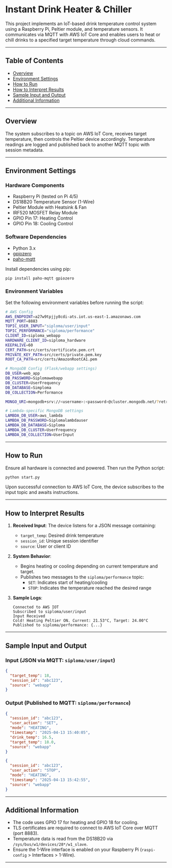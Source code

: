 # Instant Drink Heater & Chiller

This project implements an IoT-based drink temperature control system using a Raspberry Pi, Peltier module, and temperature sensors. It communicates via MQTT with AWS IoT Core and enables users to heat or chill drinks to a specified target temperature through cloud commands.

---

## Table of Contents

- [Overview](#overview)
- [Environment Settings](#environment-settings)
- [How to Run](#how-to-run)
- [How to Interpret Results](#how-to-interpret-results)
- [Sample Input and Output](#sample-input-and-output)
- [Additional Information](#additional-information)

---

## Overview

The system subscribes to a topic on AWS IoT Core, receives target temperature, then controls the Peltier device accordingly. Temperature readings are logged and published back to another MQTT topic with session metadata.

---

## Environment Settings

### Hardware Components

- Raspberry Pi (tested on Pi 4/5)
- DS18B20 Temperature Sensor (1-Wire)
- Peltier Module with Heatsink & Fan
- IRF520 MOSFET Relay Module
- GPIO Pin 17: Heating Control
- GPIO Pin 18: Cooling Control

### Software Dependencies

- Python 3.x
- [gpiozero](https://gpiozero.readthedocs.io/)
- [paho-mqtt](https://pypi.org/project/paho-mqtt/)

Install dependencies using pip:

```bash
pip install paho-mqtt gpiozero
```

### Environment Variables

Set the following environment variables before running the script:

```bash
# AWS Config
AWS_ENDPOINT=a27w9tpjjy8cdi-ats.iot.us-east-1.amazonaws.com
MQTT_PORT=8883
TOPIC_USER_INPUT="siploma/user/input"
TOPIC_PERFORMANCE="siploma/performance"
CLIENT_ID=siploma_webapp
HARDWARE_CLIENT_ID=siploma_hardware
KEEPALIVE=60
CERT_PATH=src/certs/certificate.pem.crt
PRIVATE_KEY_PATH=src/certs/private.pem.key
ROOT_CA_PATH=src/certs/AmazonRootCA1.pem

# MongoDB Config (Flask/webapp settings)
DB_USER=web_app
DB_PASSWORD=Siplomawebapp
DB_CLUSTER=UserFrequency
DB_DATABASE=Simploma
DB_COLLECTION=Performance

MONGO_URI=mongodb+srv://<username>:<password>@cluster.mongodb.net/?retryWrites=true&w=majority # example

# Lambda-specific MongoDB settings
LAMBDA_DB_USER=aws_lambda
LAMBDA_DB_PASSWORD=Siplomalambdauser
LAMBDA_DB_DATABASE=Siploma
LAMBDA_DB_CLUSTER=UserFrequency
LAMBDA_DB_COLLECTION=UserInput
```

---

## How to Run

Ensure all hardware is connected and powered. Then run the Python script:

```bash
python start.py
```

Upon successful connection to AWS IoT Core, the device subscribes to the input topic and awaits instructions.

---

## How to Interpret Results

1. **Received Input**: The device listens for a JSON message containing:
   - `target_temp`: Desired drink temperature
   - `session_id`: Unique session identifier
   - `source`: User or client ID

2. **System Behavior**:
   - Begins heating or cooling depending on current temperature and target.
   - Publishes two messages to the `siploma/performance` topic:
     - `SET`: Indicates start of heating/cooling
     - `STOP`: Indicates the temperature reached the desired range

3. **Sample Logs**:
   ```
   Connected to AWS IOT
   Subscribed to siploma/user/input
   Input Received
   Cold! Heating Peltier ON. Current: 21.53°C, Target: 24.00°C
   Published to siploma/performance: {...}
   ```

---

## Sample Input and Output

### Input (JSON via MQTT: `siploma/user/input`)

```json
{
  "target_temp": 18,
  "session_id": "abc123",
  "source": "webapp"
}
```

### Output (Published to MQTT: `siploma/performance`)

```json
{
  "session_id": "abc123",
  "user_action": "SET",
  "mode": "HEATING",
  "timestamp": "2025-04-13 15:40:05",
  "drink_temp": 16.5,
  "target_temp": 18.0,
  "source": "webapp"
}
```

```json
{
  "session_id": "abc123",
  "user_action": "STOP",
  "mode": "HEATING",
  "timestamp": "2025-04-13 15:42:55",
  "source": "webapp"
}
```

---

## Additional Information

- The code uses GPIO 17 for heating and GPIO 18 for cooling.
- TLS certificates are required to connect to AWS IoT Core over MQTT (port 8883).
- Temperature data is read from the DS18B20 via `/sys/bus/w1/devices/28*/w1_slave`.
- Ensure the 1-Wire interface is enabled on your Raspberry Pi (`raspi-config` > Interfaces > 1-Wire).

---
